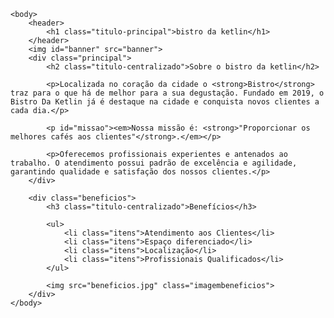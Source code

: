 <!DOCTYPE html>
<html lang="pt-br">
	<head>
		<meta charset="UTF-8">
		<title>Bistro Da Ketlin</rb>"</title>
		<link rel="stylesheet" href="style.css">
	</head>

	<body>
		<header>
			<h1 class="titulo-principal">bistro da ketlin</h1>
		</header>
		<img id="banner" src="banner">
		<div class="principal">
			<h2 class="titulo-centralizado">Sobre o bistro da ketlin</h2>

			<p>Localizada no coração da cidade o <strong>Bistro</strong> traz para o que há de melhor para a sua degustação. Fundado em 2019, o Bistro Da Ketlin já é destaque na cidade e conquista novos clientes a cada dia.</p>

			<p id="missao"><em>Nossa missão é: <strong>"Proporcionar os melhores cafés aos clientes"</strong>.</em></p>

			<p>Oferecemos profissionais experientes e antenados ao trabalho. O atendimento possui padrão de excelência e agilidade, garantindo qualidade e satisfação dos nossos clientes.</p>
		</div>

		<div class="beneficios">
			<h3 class="titulo-centralizado">Benefícios</h3>

			<ul>
				<li class="itens">Atendimento aos Clientes</li>
				<li class="itens">Espaço diferenciado</li>
				<li class="itens">Localização</li>
				<li class="itens">Profissionais Qualificados</li>
			</ul>

			<img src="beneficios.jpg" class="imagembeneficios">
		</div>
	</body>
</html>
